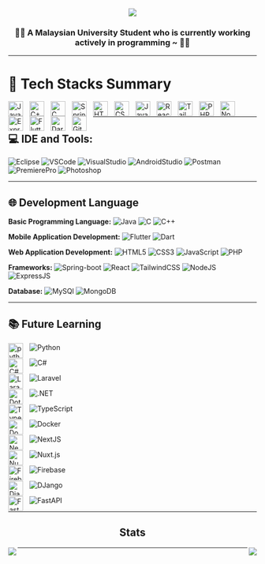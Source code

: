 <h1 align="center">
     <img src="https://readme-typing-svg.herokuapp.com?font=Poppins&weight=800&pause=1000&color=2720F7&center=true&vCenter=true&width=435&lines=Hello+Everyone!;I'm+Edgar+%F0%9F%8C%A9" />
</h1>

<h3 align="center">
     👨‍💻 A Malaysian University Student who is currently working actively in programming ~ 👨‍💻
</h2>

---

# 🧰 Tech Stacks Summary
<img align="left" alt="Java" width="30px" style="padding-right:10px;" src="https://cdn.jsdelivr.net/gh/devicons/devicon/icons/java/java-original.svg"/>
<img align="left" alt="C++" width="30px" style="padding-right:10px;" src="https://cdn.jsdelivr.net/gh/devicons/devicon@latest/icons/cplusplus/cplusplus-original.svg" />    
<img align="left" alt="C" width="30px" style="padding-right:10px;" src="https://cdn.jsdelivr.net/gh/devicons/devicon@latest/icons/c/c-original.svg" />        
<img align="left" alt="Spring" width="30px" style="padding-right:10px;" src="https://cdn.jsdelivr.net/gh/devicons/devicon/icons/spring/spring-original.svg" />
<img align="left" alt="HTML" width="30px" style="padding-right:10px;" src="https://cdn.jsdelivr.net/gh/devicons/devicon/icons/html5/html5-plain.svg" />
<img align="left" alt="CSS" width="30px" style="padding-right:10px;" src="https://cdn.jsdelivr.net/gh/devicons/devicon/icons/css3/css3-plain.svg" />
<img align="left" alt="JavaScript" width="30px" style="padding-right:10px;" src="https://cdn.jsdelivr.net/gh/devicons/devicon/icons/javascript/javascript-plain.svg" />
<img align="left" alt="React" width="30px" style="padding-right:10px;" src="https://cdn.jsdelivr.net/gh/devicons/devicon/icons/react/react-original.svg" />
<img align="left" alt="TailwindCSS" width="30px" style="padding-right:10px;" src="https://cdn.jsdelivr.net/gh/devicons/devicon@latest/icons/tailwindcss/tailwindcss-original.svg" />
<img align="left" alt="PHP" width="30px" style="padding-right:10px;" src="https://cdn.jsdelivr.net/gh/devicons/devicon@latest/icons/php/php-original.svg" />      
<img align="left" alt="NodeJS" width="30px" style="padding-right:10px;" src="https://cdn.jsdelivr.net/gh/devicons/devicon/icons/nodejs/nodejs-original.svg" />
<img align="left" alt="ExpressJS" width="30px" style="padding-right:10px;" src="https://cdn.jsdelivr.net/gh/devicons/devicon@latest/icons/express/express-original.svg" /> 
<img align="left" alt="Flutter" width="30px" style="padding-right:10px;" src="https://cdn.jsdelivr.net/gh/devicons/devicon@latest/icons/flutter/flutter-original.svg" />
<img align="left" alt="Dart" width="30px" style="padding-right:10px;" src="https://cdn.jsdelivr.net/gh/devicons/devicon@latest/icons/dart/dart-original.svg" />
<img align="left" alt="GitHub" width="30px" style="padding-right:10px;" src="https://cdn.jsdelivr.net/gh/devicons/devicon/icons/github/github-original.svg" />

          
<br />

---

## 💻 IDE and Tools:

![Eclipse](https://skillicons.dev/icons?i=eclipse)
![VSCode](https://skillicons.dev/icons?i=vscode)
![VisualStudio](https://skillicons.dev/icons?i=visualstudio)
![AndroidStudio](https://skillicons.dev/icons?i=androidstudio)
![Postman](https://skillicons.dev/icons?i=postman)
![PremierePro](https://skillicons.dev/icons?i=pr)
![Photoshop](https://skillicons.dev/icons?i=ps)

---

## 🌐 Development Language
<!-- Badges from https://github.com/Ileriayo/markdown-badges -->
**Basic Programming Language:**
![Java](https://img.shields.io/badge/java-%23ED8B00.svg?style=for-the-badge&logo=openjdk&logoColor=white)
![C](https://img.shields.io/badge/c-%2300599C.svg?style=for-the-badge&logo=c&logoColor=white)
![C++](https://img.shields.io/badge/C%2B%2B-00599C?style=for-the-badge&logo=c%2B%2B&logoColor=white)<br/>

**Mobile Application Development:**
![Flutter](https://img.shields.io/badge/Flutter-02569B?style=for-the-badge&logo=flutter&logoColor=white)
![Dart](https://img.shields.io/badge/Dart-0175C2?style=for-the-badge&logo=dart&logoColor=white)<br/>

**Web Application Development:** 
![HTML5](https://img.shields.io/badge/html5-%23E34F26.svg?style=for-the-badge&logo=html5&logoColor=white)
![CSS3](https://img.shields.io/badge/css3-%231572B6.svg?style=for-the-badge&logo=css3&logoColor=white)
![JavaScript](https://img.shields.io/badge/javascript-%23323330.svg?style=for-the-badge&logo=javascript&logoColor=%23F7DF1E)
![PHP](https://img.shields.io/badge/PHP-777BB4?style=for-the-badge&logo=php&logoColor=white)<br/>

**Frameworks:**
![Spring-boot](https://img.shields.io/badge/Spring-6DB33F?style=for-the-badge&logo=spring&logoColor=white)
![React](https://img.shields.io/badge/react-%2320232a.svg?style=for-the-badge&logo=react&logoColor=%2361DAFB)
![TailwindCSS](https://img.shields.io/badge/tailwindcss-%2338B2AC.svg?style=for-the-badge&logo=tailwind-css&logoColor=white)
![NodeJS](https://img.shields.io/badge/Node.js-43853D?style=for-the-badge&logo=node.js&logoColor=white)
![ExpressJS](https://img.shields.io/badge/Express.js-404D59?style=for-the-badge)<br/>

**Database:**
![MySQl](https://img.shields.io/badge/MySQL-00000F?style=for-the-badge&logo=mysql&logoColor=white)
![MongoDB](https://img.shields.io/badge/MongoDB-4EA94B?style=for-the-badge&logo=mongodb&logoColor=white)<br/>
<!--<img  align="left" alt="MongoDB" width="30px" style="padding-right:10px;" src="https://cdn.jsdelivr.net/gh/devicons/devicon@latest/icons/mysql/mysql-original-wordmark.svg" />
<img align="left" alt="MongoDB" width="30px" style="padding-right:10px;" src="https://cdn.jsdelivr.net/gh/devicons/devicon@latest/icons/mongodb/mongodb-original-wordmark.svg" /> -->

---
          
## 📚 Future Learning
![Python](https://img.shields.io/badge/Python-3776AB?style=for-the-badge&logo=python&logoColor=white)
<img align="left" alt="python" width="30px" style="padding-right:10px;" src="https://cdn.jsdelivr.net/gh/devicons/devicon@latest/icons/python/python-original.svg" /><br/>

![C#](https://img.shields.io/badge/C%23-%23239120.svg?style=for-the-badge&logo=cshrp&logoColor=white)
<img align="left" alt="C#" width="30px" style="padding-right:10px;" src="https://cdn.jsdelivr.net/gh/devicons/devicon@latest/icons/csharp/csharp-original.svg" /><br/>

![Laravel](https://img.shields.io/badge/Laravel-FF2D20?style=for-the-badge&logo=laravel&logoColor=white)
<img align="left" alt="Laravel" width="30px" style="padding-right:10px;" src="https://cdn.jsdelivr.net/gh/devicons/devicon@latest/icons/laravel/laravel-original.svg" /><br/>

![.NET](https://img.shields.io/badge/.NET-5C2D91?style=for-the-badge&logo=.net&logoColor=white)
<img align="left" alt="Dot-net" width="30px" style="padding-right:10px;" src="https://cdn.jsdelivr.net/gh/devicons/devicon@latest/icons/dot-net/dot-net-original.svg" /><br/>

![TypeScript](https://img.shields.io/badge/TypeScript-3178C6?style=for-the-badge&logo=typescript&logoColor=fff)
<img align="left" alt="Typescript" width="30px" style="padding-right:10px;" src="https://cdn.jsdelivr.net/gh/devicons/devicon@latest/icons/typescript/typescript-original.svg" /><br/>
          
![Docker](https://img.shields.io/badge/Docker-2496ED?style=for-the-badge&logo=docker&logoColor=fff)
<img align="left" alt="Docker" width="30px" style="padding-right:10px;" src="https://cdn.jsdelivr.net/gh/devicons/devicon@latest/icons/docker/docker-original.svg" />
<br/>

![NextJS](https://img.shields.io/badge/Next.js-black?style=for-the-badge&logo=next.js&logoColor=white)
<img align="left" alt="NextJS" width="30px" style="padding-right:10px;" src="https://cdn.jsdelivr.net/gh/devicons/devicon@latest/icons/nextjs/nextjs-original.svg" /><br/>

![Nuxt.js](https://img.shields.io/badge/Nuxt.js-002E3B?style=for-the-badge&logo=nuxtdotjs&logoColor=#00DC82)
<img align="left" alt="NuxtJS" width="30px" style="padding-right:10px;" src="https://cdn.jsdelivr.net/gh/devicons/devicon@latest/icons/nuxtjs/nuxtjs-original.svg" /></br>

![Firebase](https://img.shields.io/badge/Firebase-FF9100?style=for-the-badge&logo=Firebase&logoColor=white)
<img align="left" alt="Firebase" width="30px" style="padding-right:10px;" src="https://cdn.jsdelivr.net/gh/devicons/devicon@latest/icons/firebase/firebase-original.svg" /><br/>

![DJango](https://img.shields.io/badge/Django-%23092E20?style=for-the-badge&logo=django&logoColor=white)
<img align="left" alt="Django" width="30px" style="padding-right:10px;" src="https://cdn.jsdelivr.net/gh/devicons/devicon@latest/icons/django/django-plain.svg" />

![FastAPI](https://img.shields.io/badge/FastAPI-005571?style=for-the-badge&logo=fastapi&logoColor=white)
<img align="left" alt="FastAPI" width="30px" style="padding-right:10px;" src="https://cdn.jsdelivr.net/gh/devicons/devicon@latest/icons/fastapi/fastapi-original.svg" />

<!-- ![]()
<img align="left" alt="" width="30px" style="padding-right:10px;" src="" /> -->
                    
---

<div align="center">
     <h2>Stats</h3>
     <p><img align="left" src= "https://github-readme-stats.vercel.app/api/top-langs/?username=anuraghazra&langs_count=5&theme=algolia" /> </p>
     <p><img align="right" src= "https://github-readme-stats.vercel.app/api?username=WeiHen01&show_icons=true&theme=algolia" /> </p>

<!-- ![Top Langs](https://github-readme-stats.vercel.app/api/top-langs/?username=anuraghazra&layout=donut-vertical&theme=algolia) -->

<!-- <p><img align="left" src="https://github-readme-stats.vercel.app/api/top-langs?username=WeiHen01&show_icons=true&locale=en&layout=compact&theme=tokyonight" alt="weihen" /></p>-->

<!-- ![Edgar's GitHub stats](https://github-readme-stats.vercel.app/api?username=WeiHen01&show_icons=true&theme=algolia) -->

<!-- <p><img align="right" src="https://github-readme-stats.vercel.app/api?username=WeiHen01&show_icons=true&locale=en&theme=gradient&bg_color=DEG,0008ff,007afc&icon_color=white&" alt="weihen" /></p> -->

</div>

---
<!-- 
<div align="center">
  <h2>🐍 My Contributions 🐍</h2>
  <br>
  <img alt="snake eating my contributions" src="https://raw.githubusercontent.com/WeiHen01/WeiHen01/output/github-contribution-grid-snake.svg" />
  
  <br/><br/><br/>
</div>
-->

<!-- ![GitHub Streak](https://streak-stats.demolab.com?user=ForrestKnight&theme=gruvbox&border_radius=4.5) -->
